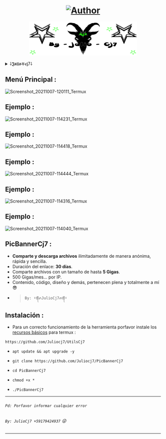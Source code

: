 <!--
♤♡◇♧♤♡◇♧♤♡◇♧♤♡◇♧♤♡◇♧♤♡◇♧♤♡◇♧♤♡◇♧♤♡◇♧

𝙸𝙼𝙿𝙾𝚁𝚃𝙰𝙽𝚃𝙴 !!!

𝙳𝙴𝙹𝙰 𝙳𝙴 𝙲𝙾𝙿𝙸𝙰𝚁𝙼𝙴 𝙷𝙰𝚂𝚃𝙰 𝙴𝙻 𝚁𝙴𝙰𝙳𝙼𝙴.𝚖𝚍 𝙸𝙽𝙼𝚄𝙽𝙳𝙾 𝙰𝙽𝙸𝙼𝙰𝙻 !!!
𝚂𝙴 𝙾𝚁𝙸𝙶𝙸𝙽𝙰𝙻 𝚈 𝙳𝙴𝙹𝙰 𝙳𝙴 𝚁𝙾𝙱𝙰𝚁 𝚂𝙲𝚁𝙸𝙿𝚃𝚂 𝚈 𝙴𝚂𝚃𝙸𝙻𝙾𝚂 𝙰 𝙾𝚃𝚁𝙾𝚂 !!!

♤♡◇♧♤♡◇♧♤♡◇♧♤♡◇♧♤♡◇♧♤♡◇♧♤♡◇♧♤♡◇♧♤♡◇♧
-->

<h1 align="center"><a href="https://github.com/Juliocj7"><img title="Author" src="https://img.shields.io/badge/Author-𖤐 𝙹𝚞𝚕𝚒𝚘 𝙲𝚓7 𖤐-svg?style=flat&color=000000&logo=github"></a></h1>

<p align="center"><img src="https://github.com/Juliocj7/Juliocj7/blob/main/InicioCj72.gif" width="350" height="110"/> </p>


<details>
<summary>  ⸸𝕵𝖚𝖑𝖎𝖔𖤐𝖈𝖏7⸸ </summary>
<br>

 - 𝑃𝑢𝑒𝑑𝑒𝑠 𝑚𝑖𝑟𝑎𝑟 𝑝𝑒𝑟𝑜... 𝑝𝑜𝑟𝑓𝑎𝑣𝑜𝑟 𝑁𝑂 !!! 𝑐𝑜𝑝𝑖𝑎𝑟 𝑁𝐴𝐷𝐴 !!!

</details>

## Menú Principal :
![Screenshot_20211007-120111_Termux](https://user-images.githubusercontent.com/81049859/136422322-9d845394-c0a5-4395-86a8-45a9c6eee8b6.png)


## Ejemplo :
![Screenshot_20211007-114231_Termux](https://user-images.githubusercontent.com/81049859/136422588-1af9676f-b303-466e-bd4e-a02ef5001d4f.png)

## Ejemplo :
![Screenshot_20211007-114418_Termux](https://user-images.githubusercontent.com/81049859/136422651-ebdb28f5-61e7-4fbf-a0dd-34aa02be8c94.png)


## Ejemplo :
![Screenshot_20211007-114444_Termux](https://user-images.githubusercontent.com/81049859/136422725-4b2bed90-a7c8-4a23-9d31-d14fdaf8187f.png)


## Ejemplo :
![Screenshot_20211007-114316_Termux](https://user-images.githubusercontent.com/81049859/136422805-8618bc93-4fa2-4449-814d-5e75f4245919.png)


## Ejemplo :
![Screenshot_20211007-114040_Termux](https://user-images.githubusercontent.com/81049859/136422495-b7d48b4b-a833-41df-8ee6-cce426f6a67b.png)


## PicBannerCj7 :
* **Comparte y descarga archivos** ilimitadamente de manera anónima, rápida y sencilla.
* Duración del enlace: **30 días**.
* Comparte archivos con un tamaño de hasta **5 Gigas**.
* 500 Gigas/mes... por IP.
* Contenido, código, diseño y demás, pertenecen plena y totalmente a mí :sunglasses:
- > ` By: ⍣᭕ᬁ᭖JulioCj7᭖᭕ᬁ⍣ `

## Instalación :

* Para un correcto funcionamiento de la herramienta porfavor instale los [recursos básicos](https://github.com/Juliocj7/UtilsCj7) para termux :

~~~
https://github.com/Juliocj7/UtilsCj7
~~~

* ` apt update && apt upgrade -y `

* ` git clone https://github.com/Juliocj7/PicBannerCj7 `

* ` cd PicBannerCj7 `

* ` chmod +x * `

* ` ./PicBannerCj7 `

---
###### `Pd: Porfavor informar cualquier error`
###### `By: JulioCj7 +59179424937` :stuck_out_tongue_winking_eye:
---
